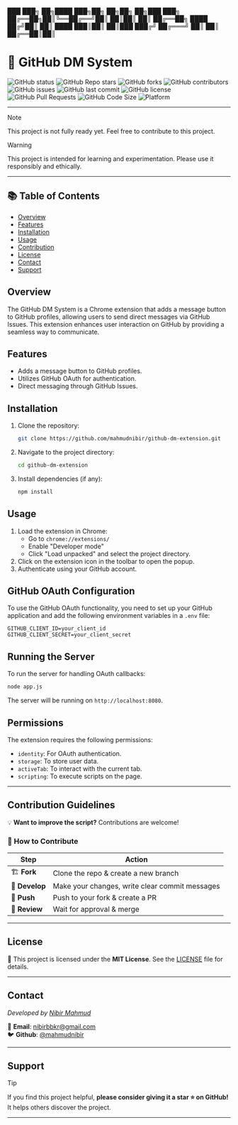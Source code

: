  ███ ███╗ ██╗████ ███╗██╗  ██╗██╗   ██╗███ ███╗ 
██╔══██╗██║╚══██╔══╝██║  ██║██║ ██║ ██╔══██╗
████ ██╔╝██║   ██║   ████ ███║██║   ██║███ ███╔╝
██╔═══╝ ██║   ██║   ██╔══██║██║    



# 📌 GitHub DM System

![GitHub status](https://img.shields.io/badge/status-updating-brightgreen.svg) 
![GitHub Repo stars](https://img.shields.io/github/stars/mahmudnibir/github-dm-extension?style=social) 
![GitHub forks](https://img.shields.io/github/forks/mahmudnibir/github-dm-extension?style=social)
![GitHub contributors](https://img.shields.io/github/contributors/mahmudnibir/github-dm-extension)
![GitHub issues](https://img.shields.io/github/issues/mahmudnibir/github-dm-extension)
![GitHub last commit](https://img.shields.io/github/last-commit/mahmudnibir/github-dm-extension)
![GitHub license](https://img.shields.io/github/license/mahmudnibir/github-dm-extension)
![GitHub Pull Requests](https://img.shields.io/github/issues-pr/mahmudnibir/github-dm-extension)
![GitHub Code Size](https://img.shields.io/github/languages/code-size/mahmudnibir/github-dm-extension)
![Platform](https://img.shields.io/badge/platform-linux%20%7C%20macOS%20%7C%20windows-blue)

---
> [!NOTE]
 This project is not fully ready yet. Feel free to contribute to this project.

> [!WARNING]
 This project is intended for learning and experimentation. Please use it responsibly and ethically.

--- 

## 📚 Table of Contents  
- [Overview](#overview)  
- [Features](#features)  
- [Installation](#installation)  
- [Usage](#usage)    
- [Contribution](#contribution-guidelines)  
- [License](#license)  
- [Contact](#contact)  
- [Support](#support)

## Overview 
The GitHub DM System is a Chrome extension that adds a message button to GitHub profiles, allowing users to send direct messages via GitHub Issues. This extension enhances user interaction on GitHub by providing a seamless way to communicate.

## Features
- Adds a message button to GitHub profiles.
- Utilizes GitHub OAuth for authentication.
- Direct messaging through GitHub Issues.

## Installation
1. Clone the repository:
   ```bash
   git clone https://github.com/mahmudnibir/github-dm-extension.git
   ```
2. Navigate to the project directory:
   ```bash
   cd github-dm-extension
   ```
3. Install dependencies (if any):
   ```bash
   npm install
   ```

## Usage
1. Load the extension in Chrome:
   - Go to `chrome://extensions/`
   - Enable "Developer mode"
   - Click "Load unpacked" and select the project directory.
2. Click on the extension icon in the toolbar to open the popup.
3. Authenticate using your GitHub account.

## GitHub OAuth Configuration
To use the GitHub OAuth functionality, you need to set up your GitHub application and add the following environment variables in a `.env` file:
```
GITHUB_CLIENT_ID=your_client_id
GITHUB_CLIENT_SECRET=your_client_secret
```

## Running the Server
To run the server for handling OAuth callbacks:
```bash
node app.js
```
The server will be running on `http://localhost:8080`.

## Permissions
The extension requires the following permissions:
- `identity`: For OAuth authentication.
- `storage`: To store user data.
- `activeTab`: To interact with the current tab.
- `scripting`: To execute scripts on the page.

---

## Contribution Guidelines  

💡 **Want to improve the script?** Contributions are welcome!  

### **📌 How to Contribute**  
| Step | Action |
|------|--------|
| 🏗 **Fork** | Clone the repo & create a new branch |
| 🔧 **Develop** | Make your changes, write clear commit messages |
| 📌 **Push** | Push to your fork & create a PR |
| 🚀 **Review** | Wait for approval & merge |


---

## License  

📝 This project is licensed under the **MIT License**. See the [LICENSE](LICENSE) file for details.  

---

## Contact  
*Developed by [Nibir Mahmud](https://github.com/mahmudnibir)*


📧 **Email**: [nibirbbkr@gmail.com](mailto:nibirbbkr@gmail.com)  
🐦 **Github**: [@mahmudnibir](https://github.com/mahmudnibir)  

---
## Support  

> [!TIP]
 If you find this project helpful, **please consider giving it a star ⭐ on GitHub!** It helps others discover the project.  

---


